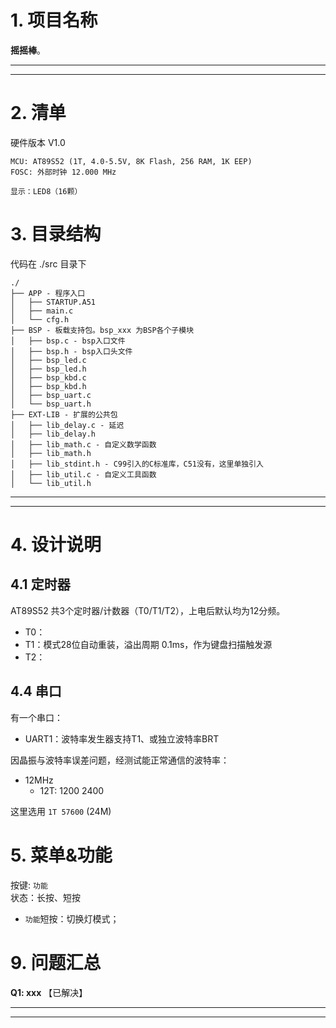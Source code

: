 # 1. 项目名称

**摇摇棒**。

---
---

# 2. 清单

硬件版本 V1.0
```
MCU: AT89S52 (1T, 4.0-5.5V, 8K Flash, 256 RAM, 1K EEP)
FOSC: 外部时钟 12.000 MHz 

显示：LED8（16颗）
```

# 3. 目录结构

代码在 ./src 目录下
```
./
├── APP - 程序入口
│   ├── STARTUP.A51
│   ├── main.c
│   └── cfg.h
├── BSP - 板载支持包。bsp_xxx 为BSP各个子模块
│   ├── bsp.c - bsp入口文件
│   ├── bsp.h - bsp入口头文件
│   ├── bsp_led.c
│   ├── bsp_led.h
│   ├── bsp_kbd.c
│   ├── bsp_kbd.h
│   ├── bsp_uart.c
│   └── bsp_uart.h
├── EXT-LIB - 扩展的公共包
│   ├── lib_delay.c - 延迟
│   ├── lib_delay.h
│   ├── lib_math.c - 自定义数学函数
│   ├── lib_math.h
│   ├── lib_stdint.h - C99引入的C标准库，C51没有，这里单独引入
│   ├── lib_util.c - 自定义工具函数
│   └── lib_util.h
```

---
---

# 4. 设计说明

## 4.1 定时器

AT89S52 共3个定时器/计数器（T0/T1/T2），上电后默认均为12分频。

+ T0：
+ T1：模式28位自动重装，溢出周期 0.1ms，作为键盘扫描触发源
+ T2：

## 4.4 串口

有一个串口：
+ UART1：波特率发生器支持T1、或独立波特率BRT

因晶振与波特率误差问题，经测试能正常通信的波特率：
+ 12MHz
  + 12T: 1200  2400

这里选用 `1T 57600` (24M)

# 5. 菜单&功能

按键: `功能` <br>
状态：长按、短按

+ `功能`短按：切换灯模式；


# 9. 问题汇总

**Q1: xxx** 【已解决】


---
---
